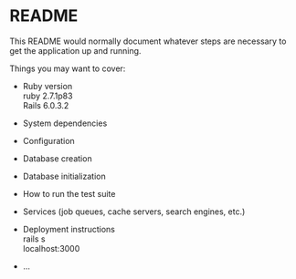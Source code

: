 # README

This README would normally document whatever steps are necessary to get the
application up and running.

Things you may want to cover:

* Ruby version  
ruby 2.7.1p83  
Rails 6.0.3.2  

* System dependencies

* Configuration

* Database creation

* Database initialization

* How to run the test suite

* Services (job queues, cache servers, search engines, etc.)

* Deployment instructions  
rails s  
localhost:3000  
* ...
